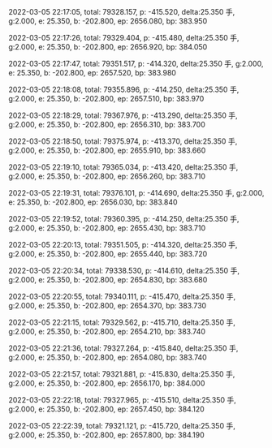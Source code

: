 2022-03-05 22:17:05, total: 79328.157, p: -415.520, delta:25.350 手, g:2.000, e: 25.350, b: -202.800, ep: 2656.080, bp: 383.950

2022-03-05 22:17:26, total: 79329.404, p: -415.480, delta:25.350 手, g:2.000, e: 25.350, b: -202.800, ep: 2656.920, bp: 384.050

2022-03-05 22:17:47, total: 79351.517, p: -414.320, delta:25.350 手, g:2.000, e: 25.350, b: -202.800, ep: 2657.520, bp: 383.980

2022-03-05 22:18:08, total: 79355.896, p: -414.250, delta:25.350 手, g:2.000, e: 25.350, b: -202.800, ep: 2657.510, bp: 383.970

2022-03-05 22:18:29, total: 79367.976, p: -413.290, delta:25.350 手, g:2.000, e: 25.350, b: -202.800, ep: 2656.310, bp: 383.700

2022-03-05 22:18:50, total: 79375.974, p: -413.370, delta:25.350 手, g:2.000, e: 25.350, b: -202.800, ep: 2655.910, bp: 383.660

2022-03-05 22:19:10, total: 79365.034, p: -413.420, delta:25.350 手, g:2.000, e: 25.350, b: -202.800, ep: 2656.260, bp: 383.710

2022-03-05 22:19:31, total: 79376.101, p: -414.690, delta:25.350 手, g:2.000, e: 25.350, b: -202.800, ep: 2656.030, bp: 383.840

2022-03-05 22:19:52, total: 79360.395, p: -414.250, delta:25.350 手, g:2.000, e: 25.350, b: -202.800, ep: 2655.430, bp: 383.710

2022-03-05 22:20:13, total: 79351.505, p: -414.320, delta:25.350 手, g:2.000, e: 25.350, b: -202.800, ep: 2655.440, bp: 383.720

2022-03-05 22:20:34, total: 79338.530, p: -414.610, delta:25.350 手, g:2.000, e: 25.350, b: -202.800, ep: 2654.830, bp: 383.680

2022-03-05 22:20:55, total: 79340.111, p: -415.470, delta:25.350 手, g:2.000, e: 25.350, b: -202.800, ep: 2654.370, bp: 383.730

2022-03-05 22:21:15, total: 79329.562, p: -415.710, delta:25.350 手, g:2.000, e: 25.350, b: -202.800, ep: 2654.210, bp: 383.740

2022-03-05 22:21:36, total: 79327.264, p: -415.840, delta:25.350 手, g:2.000, e: 25.350, b: -202.800, ep: 2654.080, bp: 383.740

2022-03-05 22:21:57, total: 79321.881, p: -415.830, delta:25.350 手, g:2.000, e: 25.350, b: -202.800, ep: 2656.170, bp: 384.000

2022-03-05 22:22:18, total: 79327.965, p: -415.510, delta:25.350 手, g:2.000, e: 25.350, b: -202.800, ep: 2657.450, bp: 384.120

2022-03-05 22:22:39, total: 79321.121, p: -415.720, delta:25.350 手, g:2.000, e: 25.350, b: -202.800, ep: 2657.800, bp: 384.190